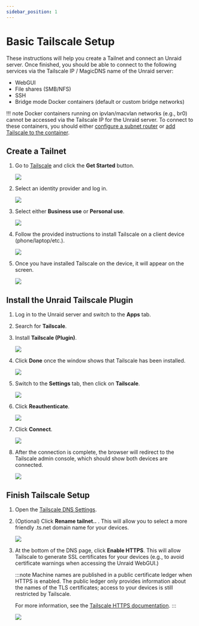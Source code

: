 ```yaml
---
sidebar_position: 1
---
```


# Basic Tailscale Setup

These instructions will help you create a Tailnet and connect an Unraid server. Once finished, you should be able to
connect to the following services via the Tailscale IP / MagicDNS name of the Unraid server:

- WebGUI
- File shares (SMB/NFS)
- SSH
- Bridge mode Docker containers (default or custom bridge networks)

!!! note
    Docker containers running on ipvlan/macvlan networks (e.g., br0) cannot be accessed via the Tailscale IP for the
    Unraid server. To connect to these containers, you should either [configure a subnet router](advanced-tailscale-settings.md) or 
    [add Tailscale to the container](connecting-docker-containers.md).

## Create a Tailnet

1.  Go to [Tailscale](https://www.tailscale.com) and click the **Get Started** button.

    ![](../../assets/tailscale/get-started.png)

2.  Select an identity provider and log in.
   
    ![](../../assets/tailscale/identity-provider.png)

3.  Select either **Business use** or **Personal use**.

    ![](../../assets/tailscale/personal-use.png)

4.  Follow the provided instructions to install Tailscale on a client device (phone/laptop/etc.).

    ![](../../assets/tailscale/first-device.png)

5.  Once you have installed Tailscale on the device, it will appear on the screen.

    ![](../../assets/tailscale/second-device.png)

## Install the Unraid Tailscale Plugin

1.  Log in to the Unraid server and switch to the **Apps** tab.
2.  Search for **Tailscale**.
3.  Install **Tailscale (Plugin)**.

    ![](../../assets/tailscale/install-plugin.png)

4.  Click **Done** once the window shows that Tailscale has been installed.

    ![](../../assets/tailscale/install-complete.png)

5.  Switch to the **Settings** tab, then click on **Tailscale**.

    ![](../../assets/tailscale/settings-menu.png)

6.  Click **Reauthenticate**.

    ![](../../assets/tailscale/reauthenticate.png)

7.  Click **Connect**.

    ![](../../assets/tailscale/connect-device.png)

8.  After the connection is complete, the browser will redirect to the Tailscale admin console, which should show both
    devices are connected.

    ![](../../assets/tailscale/tailscale-console.png)

## Finish Tailscale Setup

1.  Open the [Tailscale DNS Settings](https://login.tailscale.com/admin/dns).

2.  (Optional) Click **Rename tailnet..** . This will allow you to select a more friendly .ts.net domain name for your
    devices.

    ![](../../assets/tailscale/rename-tailnet.png)

3.  At the bottom of the DNS page, click **Enable HTTPS**. This will allow Tailscale to generate SSL certificates for
    your devices (e.g., to avoid certificate warnings when accessing the Unraid WebGUI.)

    :::note
    Machine names are published in a public certificate ledger when HTTPS is enabled. The public ledger only provides
    information about the names of the TLS certificates; access to your devices is still restricted by Tailscale.

    For more information, see the [Tailscale HTTPS documentation](https://tailscale.com/kb/1153/enabling-https#machine-names-in-the-public-ledger).
    :::

    ![](../../assets/tailscale/enable-https.png)